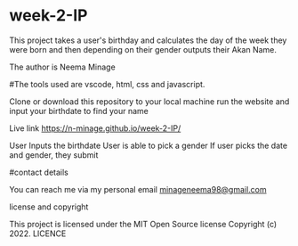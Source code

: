 # week-2-IP
This project takes a user's birthday and calculates the day of the week they were born and then depending on their gender outputs their Akan Name. 

The author is Neema Minage

#The tools used are vscode, html, css and javascript.
 
 Clone or download this repository to your local machine
 run the website and input your birthdate to find your name
 
Live link
 https://n-minage.github.io/week-2-IP/



User Inputs the birthdate
User is able to pick a gender
If user picks the date and gender, they submit 


#contact details

You can reach me via my personal email minageneema98@gmail.com

license and copyright

This project is licensed under the MIT Open Source license Copyright (c) 2022. LICENCE




 
